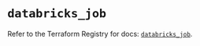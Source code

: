 # `databricks_job`

Refer to the Terraform Registry for docs: [`databricks_job`](https://registry.terraform.io/providers/databricks/databricks/1.45.0/docs/resources/job).
